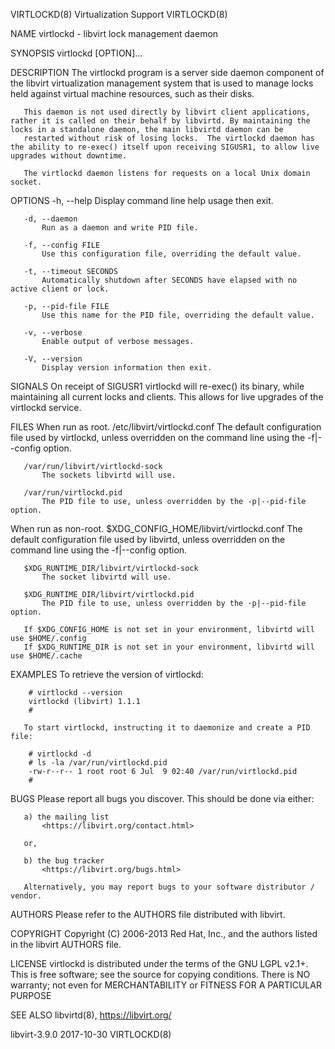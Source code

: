 VIRTLOCKD(8)                                                                                Virtualization Support                                                                               VIRTLOCKD(8)

NAME
       virtlockd - libvirt lock management daemon

SYNOPSIS
       virtlockd [OPTION]...

DESCRIPTION
       The virtlockd program is a server side daemon component of the libvirt virtualization management system that is used to manage locks held against virtual machine resources, such as their disks.

       This daemon is not used directly by libvirt client applications, rather it is called on their behalf by libvirtd. By maintaining the locks in a standalone daemon, the main libvirtd daemon can be
       restarted without risk of losing locks.  The virtlockd daemon has the ability to re-exec() itself upon receiving SIGUSR1, to allow live upgrades without downtime.

       The virtlockd daemon listens for requests on a local Unix domain socket.

OPTIONS
       -h, --help
           Display command line help usage then exit.

       -d, --daemon
           Run as a daemon and write PID file.

       -f, --config FILE
           Use this configuration file, overriding the default value.

       -t, --timeout SECONDS
           Automatically shutdown after SECONDS have elapsed with no active client or lock.

       -p, --pid-file FILE
           Use this name for the PID file, overriding the default value.

       -v, --verbose
           Enable output of verbose messages.

       -V, --version
           Display version information then exit.

SIGNALS
       On receipt of SIGUSR1 virtlockd will re-exec() its binary, while maintaining all current locks and clients. This allows for live upgrades of the virtlockd service.

FILES
   When run as root.
       /etc/libvirt/virtlockd.conf
           The default configuration file used by virtlockd, unless overridden on the command line using the -f|--config option.

       /var/run/libvirt/virtlockd-sock
           The sockets libvirtd will use.

       /var/run/virtlockd.pid
           The PID file to use, unless overridden by the -p|--pid-file option.

   When run as non-root.
       $XDG_CONFIG_HOME/libvirt/virtlockd.conf
           The default configuration file used by libvirtd, unless overridden on the command line using the -f|--config option.

       $XDG_RUNTIME_DIR/libvirt/virtlockd-sock
           The socket libvirtd will use.

       $XDG_RUNTIME_DIR/libvirt/virtlockd.pid
           The PID file to use, unless overridden by the -p|--pid-file option.

       If $XDG_CONFIG_HOME is not set in your environment, libvirtd will use $HOME/.config
       If $XDG_RUNTIME_DIR is not set in your environment, libvirtd will use $HOME/.cache

EXAMPLES
       To retrieve the version of virtlockd:

        # virtlockd --version
        virtlockd (libvirt) 1.1.1
        #

       To start virtlockd, instructing it to daemonize and create a PID file:

        # virtlockd -d
        # ls -la /var/run/virtlockd.pid
        -rw-r--r-- 1 root root 6 Jul  9 02:40 /var/run/virtlockd.pid
        #

BUGS
       Please report all bugs you discover.  This should be done via either:

       a) the mailing list
           <https://libvirt.org/contact.html>

       or,

       b) the bug tracker
           <https://libvirt.org/bugs.html>

       Alternatively, you may report bugs to your software distributor / vendor.

AUTHORS
       Please refer to the AUTHORS file distributed with libvirt.

COPYRIGHT
       Copyright (C) 2006-2013 Red Hat, Inc., and the authors listed in the libvirt AUTHORS file.

LICENSE
       virtlockd is distributed under the terms of the GNU LGPL v2.1+.  This is free software; see the source for copying conditions. There is NO warranty; not even for MERCHANTABILITY or FITNESS FOR A
       PARTICULAR PURPOSE

SEE ALSO
       libvirtd(8),  <https://libvirt.org/>

libvirt-3.9.0                                                                                     2017-10-30                                                                                     VIRTLOCKD(8)
